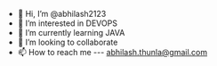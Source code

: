 - 👋 Hi, I’m @abhilash2123
- 👀 I’m interested in DEVOPS
- 🌱 I’m currently learning JAVA
- 💞️ I’m looking to collaborate 
- 📫 How to reach me --- abhilash.thunla@gmail.com

<!---
abhilash2123/abhilash2123 is a ✨ special ✨ repository because its `README.md` (this file) appears on your GitHub profile.
You can click the Preview link to take a look at your changes.
--->
